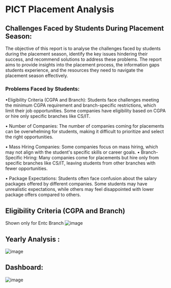 
# PICT Placement Analysis



## Challenges Faced by Students During Placement Season:

The objective of this report is to analyse the challenges faced by students during the placement season, identify the key issues hindering their success, and recommend solutions to address these problems. The report aims to provide insights into the placement process, the information gaps students experience, and the resources they need to navigate the placement season effectively.

### Problems Faced by Students: 

•Eligibility Criteria (CGPA and Branch): Students face challenges meeting the minimum CGPA requirement and branch-specific restrictions, which limit their job opportunities. Some companies have eligibility based on CGPA or hire only specific branches like CS/IT.

•	Number of Companies: The number of companies coming for placements can be overwhelming for students, making it difficult to prioritize and select the right opportunities.

•	Mass Hiring Companies: Some companies focus on mass hiring, which may not align with the student's specific skills or career goals.
•	Branch-Specific Hiring: Many companies come for placements but hire only from specific branches like CS/IT, leaving students from other branches with fewer opportunities.

•	Package Expectations: Students often face confusion about the salary packages offered by different companies. Some students may have unrealistic expectations, while others may feel disappointed with lower package offers compared to others.







## Eligibility Criteria (CGPA and Branch) 
Shown only for Entc Branch
![image](https://github.com/user-attachments/assets/3cf78971-3260-4d79-8254-bd870d7f901d)




## Yearly Analysis :
![image](https://github.com/user-attachments/assets/c7204907-e30a-428e-bca2-e3f14da6a34c)


## Dashboard:
![image](https://github.com/user-attachments/assets/5ece9a2f-7cc6-4f15-8b48-f49f4e22987c)



